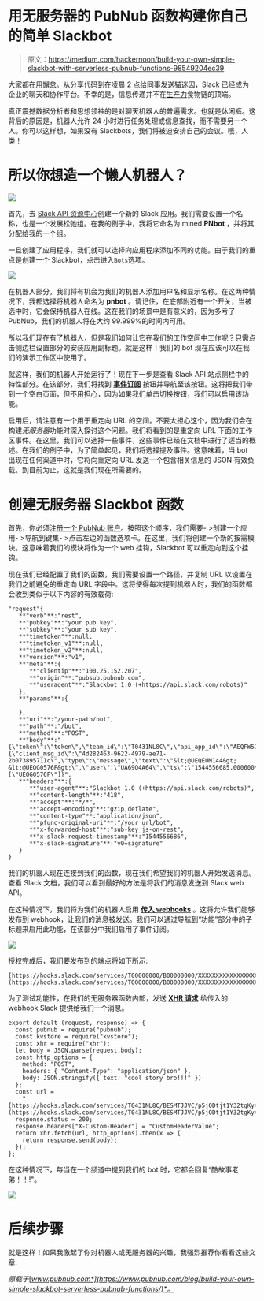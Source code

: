 # 用无服务器的 PubNub 函数构建你自己的简单 Slackbot

> 原文：<https://medium.com/hackernoon/build-your-own-simple-slackbot-with-serverless-pubnub-functions-98549204ec39>

大家都在用[懈怠](https://hackernoon.com/tagged/slack)。从分享代码到在凌晨 2 点给同事发送猫迷因，Slack 已经成为企业的聊天和协作平台。不幸的是，信息传递并不在[生产力](https://hackernoon.com/tagged/productivity)食物链的顶端。

真正震撼数据分析者和思想领袖的是对聊天机器人的普遍需求。也就是休闲裤。这背后的原因是，机器人允许 24 小时进行任务处理或信息查找，而不需要另一个人。你可以这样想，如果没有 Slackbots，我们将被迫安排自己的会议。哦，人类！

# 所以你想造一个懒人机器人？

![](img/79a3536c6e1f874762317010665bc49c.png)

首先，去 [Slack API 资源中心](https://api.slack.com/)创建一个新的 Slack 应用。我们需要设置一个名称，也是一个发展松弛组。在我的例子中，我将它命名为 mined **PNbot** ，并将其分配给我的一个组。

一旦创建了应用程序，我们就可以选择向应用程序添加不同的功能。由于我们的重点是创建一个 Slackbot，点击进入`Bots`选项。

![](img/020b6796e0c8593f7849ebcddf3db2df.png)

在机器人部分，我们将有机会为我们的机器人添加用户名和显示名称。在这两种情况下，我都选择将机器人命名为 **pnbot** 。请记住，在底部附近有一个开关，当被选中时，它会保持机器人在线。这在我们的场景中是有意义的，因为多亏了 PubNub，我们的机器人将在大约 99.999%的时间内可用。

所以我们现在有了机器人，但是我们如何让它在我们的工作空间中工作呢？只需点击侧边栏设置部分的安装应用副标题。就是这样！我们的 bot 现在应该可以在我们的演示工作区中使用了。

就这样，我们的机器人开始运行了！现在下一步是查看 Slack API 站点侧栏中的特性部分。在该部分，我们将找到 [**事件订阅**](https://api.slack.com/events-api) 按钮并导航至该按钮。这将把我们带到一个空白页面，但不用担心，因为如果我们单击切换按钮，我们可以启用该功能。

启用后，请注意有一个用于重定向 URL 的空间。不要太担心这个，因为我们会在构建*无服务器*功能时深入探讨这个问题。我们将看到的是重定向 URL 下面的工作区事件。在这里，我们可以选择一些事件，这些事件已经在文档中进行了适当的概述。在我们的例子中，为了简单起见，我们将选择提及事件。这意味着，当 bot 出现在任何渠道中时，它将向重定向 URL 发送一个包含相关信息的 JSON 有效负载。到目前为止，这就是我们现在所需要的。

# 创建无服务器 Slackbot 函数

首先，你必须[注册一个 PubNub 账户](https://admin.pubnub.com/#/register)。按照这个顺序，我们需要- >创建一个应用- >导航到键集- >点击左边的函数选项卡。在这里，我们将创建一个新的按需模块。这意味着我们的模块将作为一个 web 挂钩，Slackbot 可以重定向到这个挂钩。

现在我们已经配置了我们的函数，我们需要设置一个路径，并复制 URL 以设置在我们之前避免的重定向 URL 字段中。这将使得每次提到机器人时，我们的函数都会收到类似于以下内容的有效载荷:

```
"request"{  
   **"verb"**:"rest",
   **"pubkey"**:"your pub key",
   **"subkey"**:"your sub key",
   **"timetoken"**:null,
   **"timetoken_v1"**:null,
   **"timetoken_v2"**:null,
   **"version"**:"v1",
   **"meta"**:{  
      **"clientip"**:"100.25.152.207",
      **"origin"**:"pubsub.pubnub.com",
      **"useragent"**:"Slackbot 1.0 (+https://api.slack.com/robots)"
   },
   **"params"**:{  

   },
   **"uri"**:"/your-path/bot",
   **"path"**:"/bot",
   **"method"**:"POST",
   **"body"**:"{\"token\":\"token\",\"team_id\":\"T0431NL8C\",\"api_app_id\":\"AEQFW5DFV\",\"event\":{\"client_msg_id\":\"4d282463-9622-4979-ae71-2b073895711c\",\"type\":\"message\",\"text\":\"&lt;@UEQEUM144&gt; &lt;@UEQG0576F&gt;\",\"user\":\"UA69Q4A64\",\"ts\":\"1544556685.000600\",\"channel\":\"DES1K0SGN\",\"event_ts\":\"1544556685.000600\",\"channel_type\":\"im\"},\"type\":\"event_callback\",\"event_id\":\"EvESLB9J4E\",\"event_time\":1544556685,\"authed_users\":[\"UEQG0576F\"]}",
   **"headers"**:{  
      **"user-agent"**:"Slackbot 1.0 (+https://api.slack.com/robots)",
      **"content-length"**:"418",
      **"accept"**:"*/*",
      **"accept-encoding"**:"gzip,deflate",
      **"content-type"**:"application/json",
      **"pfunc-original-uri"**:"/your url/bot",
      **"x-forwarded-host"**:"sub-key_js-on-rest",
      **"x-slack-request-timestamp"**:"1544556686",
      **"x-slack-signature"**:"v0=signature"
   }
}
```

我们的机器人现在连接到我们的函数，现在我们希望我们的机器人开始发送消息。查看 Slack 文档，我们可以看到最好的方法是将我们的消息发送到 Slack web API。

在这种情况下，我们将为我们的机器人启用 [**传入 webhooks**](https://api.slack.com/incoming-webhooks) 。这将允许我们能够发布到 webhook，让我们的消息被发送。我们可以通过导航到“功能”部分中的子标题来启用此功能，在该部分中我们启用了事件订阅。

![](img/e460cc5c2389c7c0e725f2b6cee0b231.png)

授权完成后，我们要发布到的端点将如下所示:

```
[https://hooks.slack.com/services/T00000000/B00000000/XXXXXXXXXXXXXXXXXXXXXXXX](https://hooks.slack.com/services/T00000000/B00000000/XXXXXXXXXXXXXXXXXXXXXXXX)
```

为了测试功能性，在我们的无服务器函数内部，发送 [**XHR 请求**](https://www.pubnub.com/docs/blocks/xhr-module) 给传入的 webhook Slack 提供给我们一个消息。

```
export default (request, response) => {
  const pubnub = require("pubnub");
  const kvstore = require("kvstore");
  const xhr = require("xhr");
  let body = JSON.parse(request.body);
  const http_options = {
    method: "POST",
    headers: { "Content-Type": "application/json" },
    body: JSON.stringify({ text: "cool story bro!!!" })
  };
  const url =
    "[https://hooks.slack.com/services/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](https://hooks.slack.com/services/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)";
  response.status = 200;
  response.headers["X-Custom-Header"] = "CustomHeaderValue";
  return xhr.fetch(url, http_options).then(x => {
    return response.send(body);
  });
};
```

在这种情况下，每当在一个频道中提到我们的 bot 时，它都会回复“酷故事老弟！！!"。

![](img/c7736a8cdeea0cd64b81c96a8e36fd90.png)

# 后续步骤

就是这样！如果我激起了你对机器人或无服务器的兴趣，我强烈推荐你看看这些文章:

*原载于*[*www.pubnub.com*](https://www.pubnub.com/blog/build-your-own-simple-slackbot-serverless-pubnub-functions/)*。*